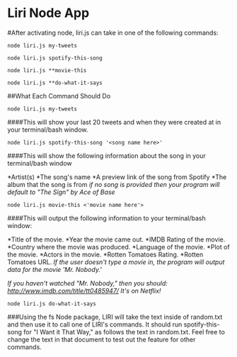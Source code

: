 # Liri Node App

#After activating node, liri.js can take in one of the following commands:

`node liri.js my-tweets`

`node liri.js spotify-this-song`

`node liri.js **movie-this`

`node liri.js **do-what-it-says`




##What Each Command Should Do

`node liri.js my-tweets`

####This will show your last 20 tweets and when they were created at in your terminal/bash window.


`node liri.js spotify-this-song '<song name here>'`

####This will show the following information about the song in your terminal/bash window

*Artist(s)
*The song's name
*A preview link of the song from Spotify
*The album that the song is from
*if no song is provided then your program will default to "The Sign" by Ace of Base*

`node liri.js movie-this <'movie name here'>`

####This will output the following information to your terminal/bash window:

*Title of the movie.
*Year the movie came out.
*IMDB Rating of the movie.
*Country where the movie was produced.
*Language of the movie.
*Plot of the movie.
*Actors in the movie.
*Rotten Tomatoes Rating.
*Rotten Tomatoes URL.
*If the user doesn't type a movie in, the program will output data for the movie 'Mr. Nobody.'*

*If you haven't watched "Mr. Nobody," then you should: http://www.imdb.com/title/tt0485947/
It's on Netflix!*

`node liri.js do-what-it-says`

###Using the fs Node package, LIRI will take the text inside of random.txt and then use it to call one of LIRI's commands.
It should run spotify-this-song for "I Want it That Way," as follows the text in random.txt.
Feel free to change the text in that document to test out the feature for other commands.
